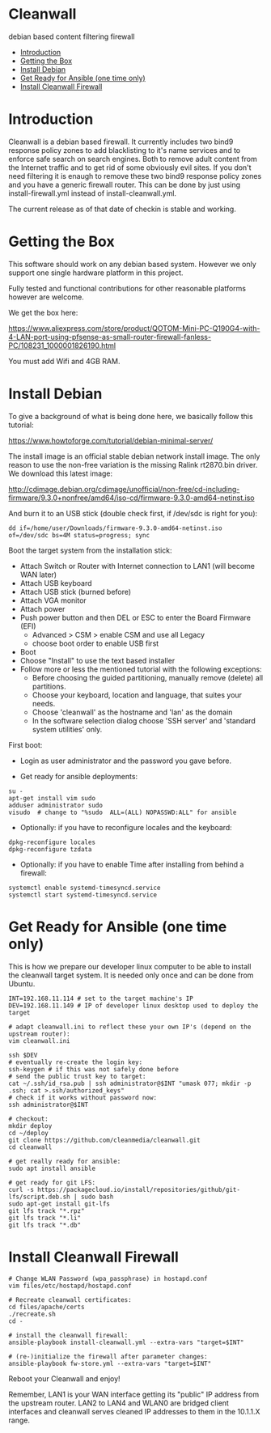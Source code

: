 # Cleanwall

debian based content filtering firewall



<p><div class="toc">
<ul>
<li><a href="#introduction">Introduction</a></li>
<li><a href="#getting-the-box">Getting the Box</a></li>
<li><a href="#install-debian">Install Debian</a></li>
<li><a href="#get-ready-for-ansible-one-time-only">Get Ready for Ansible (one time only)</a></li>
<li><a href="#install-cleanwall-firewall">Install Cleanwall Firewall</a></li>
</ul>
</div>
</p>


# Introduction

Cleanwall is a debian based firewall. It currently includes two bind9 response policy zones to add blacklisting to it's name services and to enforce safe search on search engines. Both to remove adult content from the Internet traffic and to get rid of some obviously evil sites. If you don't need filtering it is enaugh to remove these two bind9 response policy zones and you have a generic firewall router. This can be done by just using install-firewall.yml instead of install-cleanwall.yml.

The current release as of that date of checkin is stable and working.

# Getting the Box

This software should work on any debian based system. However we only support one single hardware platform in this project.

Fully tested and functional contributions for other reasonable platforms however are welcome.

We get the box here:

https://www.aliexpress.com/store/product/QOTOM-Mini-PC-Q190G4-with-4-LAN-port-using-pfsense-as-small-router-firewall-fanless-PC/108231_1000001826190.html

You must add Wifi and 4GB RAM.


# Install Debian

To give a background of what is being done here, we basically follow this tutorial:

https://www.howtoforge.com/tutorial/debian-minimal-server/

The install image is an official stable debian network install image. The only reason to use the non-free variation is the missing Ralink rt2870.bin driver. We download this latest image:

http://cdimage.debian.org/cdimage/unofficial/non-free/cd-including-firmware/9.3.0+nonfree/amd64/iso-cd/firmware-9.3.0-amd64-netinst.iso

And burn it to an USB stick (double check first, if /dev/sdc is right for you):

```
dd if=/home/user/Downloads/firmware-9.3.0-amd64-netinst.iso of=/dev/sdc bs=4M status=progress; sync
```

Boot the target system from the installation stick:

* Attach Switch or Router with Internet connection to LAN1 (will become WAN later)
* Attach USB keyboard
* Attach USB stick (burned before)
* Attach VGA monitor
* Attach power
* Push power button and then DEL or ESC to enter the Board Firmware (EFI)
   * Advanced > CSM > enable CSM and use all Legacy
   * choose boot order to enable USB first
* Boot
* Choose "Install" to use the text based installer
* Follow more or less the mentioned tutorial with the following exceptions:
   * Before choosing the guided partitioning, manually remove (delete) all partitions.
   * Choose your keyboard, location and language, that suites your needs.
   * Choose 'cleanwall' as the hostname and 'lan' as the domain
   * In the software selection dialog choose 'SSH server' and 'standard system utilities' only.


First boot:

* Login as user administrator and the password you gave before.

* Get ready for ansible deployments:

```
su -
apt-get install vim sudo
adduser administrator sudo
visudo  # change to "%sudo  ALL=(ALL) NOPASSWD:ALL" for ansible
```

* Optionally: if you have to reconfigure locales and the keyboard:

```
dpkg-reconfigure locales
dpkg-reconfigure tzdata
```

* Optionally: if you have to enable Time after installing from behind a firewall:

```
systemctl enable systemd-timesyncd.service
systemctl start systemd-timesyncd.service
```

# Get Ready for Ansible (one time only)

This is how we prepare our developer linux computer to be able to install the cleanwall target system. It is needed only once and can be done from Ubuntu.

```
INT=192.168.11.114 # set to the target machine's IP
DEV=192.168.11.149 # IP of developer linux desktop used to deploy the target

# adapt cleanwall.ini to reflect these your own IP's (depend on the upstream router):
vim cleanwall.ini

ssh $DEV
# eventually re-create the login key:
ssh-keygen # if this was not safely done before
# send the public trust key to target:
cat ~/.ssh/id_rsa.pub | ssh administrator@$INT "umask 077; mkdir -p .ssh; cat >.ssh/authorized_keys"
# check if it works without password now:
ssh administrator@$INT

# checkout:
mkdir deploy
cd ~/deploy
git clone https://github.com/cleanmedia/cleanwall.git
cd cleanwall

# get really ready for ansible:
sudo apt install ansible

# get ready for git LFS:
curl -s https://packagecloud.io/install/repositories/github/git-lfs/script.deb.sh | sudo bash
sudo apt-get install git-lfs
git lfs track "*.rpz"
git lfs track "*.li"
git lfs track "*.db"
```

# Install Cleanwall Firewall

```
# Change WLAN Password (wpa_passphrase) in hostapd.conf
vim files/etc/hostapd/hostapd.conf

# Recreate cleanwall certificates:
cd files/apache/certs
./recreate.sh
cd -

# install the cleanwall firewall:
ansible-playbook install-cleanwall.yml --extra-vars "target=$INT"

# (re-)initialize the firewall after parameter changes:
ansible-playbook fw-store.yml --extra-vars "target=$INT"
```

Reboot your Cleanwall and enjoy!

Remember, LAN1 is your WAN interface getting its "public" IP address from the upstream router. LAN2 to LAN4 and WLAN0 are bridged client interfaces and cleanwall serves cleaned IP addresses to them in the 10.1.1.X range.

